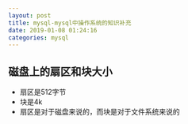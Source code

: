 ```yaml
--- 
layout: post 
title: mysql-mysql中操作系统的知识补充 
date: 2019-01-08 01:24:16 
categories: mysql 
---
```

## 磁盘上的扇区和块大小
- 扇区是512字节
- 块是4k
- 扇区是对于磁盘来说的，而块是对于文件系统来说的